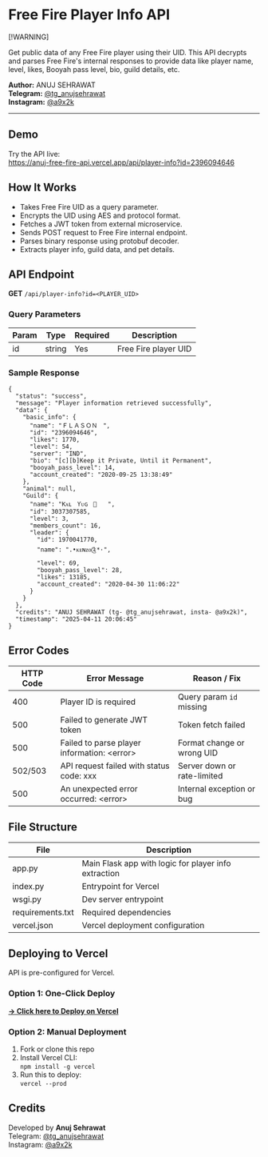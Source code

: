 <body>
  <h1>Free Fire Player Info API</h1>
  [!WARNING]
  <p>Get public data of any Free Fire player using their UID. This API decrypts and parses Free Fire's internal responses to provide data like player name, level, likes, Booyah pass level, bio, guild details, etc.</p>

  <p><strong>Author:</strong> ANUJ SEHRAWAT<br/>
     <strong>Telegram:</strong> <a href="https://t.me/tg_anujsehrawat">@tg_anujsehrawat</a><br/>
     <strong>Instagram:</strong> <a href="https://instagram.com/a9x2k">@a9x2k</a></p>

  <hr/>

  <h2>Demo</h2>
  <p>Try the API live:<br/>
  <a href="https://anuj-free-fire-api.vercel.app/api/player-info?id=2396094646" target="_blank">
    https://anuj-free-fire-api.vercel.app/api/player-info?id=2396094646
  </a></p>

  <h2>How It Works</h2>
  <ul>
    <li>Takes Free Fire UID as a query parameter.</li>
    <li>Encrypts the UID using AES and protocol format.</li>
    <li>Fetches a JWT token from external microservice.</li>
    <li>Sends POST request to Free Fire internal endpoint.</li>
    <li>Parses binary response using protobuf decoder.</li>
    <li>Extracts player info, guild data, and pet details.</li>
  </ul>

  <h2>API Endpoint</h2>
  <p><strong>GET</strong> <code>/api/player-info?id=&lt;PLAYER_UID&gt;</code></p>

  <h3>Query Parameters</h3>
  <table>
    <thead>
      <tr><th>Param</th><th>Type</th><th>Required</th><th>Description</th></tr>
    </thead>
    <tbody>
      <tr><td>id</td><td>string</td><td>Yes</td><td>Free Fire player UID</td></tr>
    </tbody>
  </table>

  <h3>Sample Response</h3>
  <pre><code>{
  "status": "success",
  "message": "Player information retrieved successfully",
  "data": {
    "basic_info": {
      "name": "ＦＬＡＳＯＮㅤ",
      "id": "2396094646",
      "likes": 1770,
      "level": 54,
      "server": "IND",
      "bio": "[c][b]Keep it Private, Until it Permanent",
      "booyah_pass_level": 14,
      "account_created": "2020-09-25 13:38:49"
    },
    "animal": null,
    "Guild": {
      "name": "ƘᴀʟㅤƳᴜɢㅤㅤㅤ",
      "id": 3037307585,
      "level": 3,
      "members_count": 16,
      "leader": {
        "id": 1970041770,
        "name": ".•ᴋᴇɴᴢᴏ༊*·",
        "level": 69,
        "booyah_pass_level": 28,
        "likes": 13185,
        "account_created": "2020-04-30 11:06:22"
      }
    }
  },
  "credits": "ANUJ SEHRAWAT (tg- @tg_anujsehrawat, insta- @a9x2k)",
  "timestamp": "2025-04-11 20:06:45"
}</code></pre>

  <h2>Error Codes</h2>
  <table>
    <thead>
      <tr><th>HTTP Code</th><th>Error Message</th><th>Reason / Fix</th></tr>
    </thead>
    <tbody>
      <tr><td>400</td><td>Player ID is required</td><td>Query param <code>id</code> missing</td></tr>
      <tr><td>500</td><td>Failed to generate JWT token</td><td>Token fetch failed</td></tr>
      <tr><td>500</td><td>Failed to parse player information: &lt;error&gt;</td><td>Format change or wrong UID</td></tr>
      <tr><td>502/503</td><td>API request failed with status code: xxx</td><td>Server down or rate-limited</td></tr>
      <tr><td>500</td><td>An unexpected error occurred: &lt;error&gt;</td><td>Internal exception or bug</td></tr>
    </tbody>
  </table>

  <h2>File Structure</h2>
  <table>
    <thead>
      <tr><th>File</th><th>Description</th></tr>
    </thead>
    <tbody>
      <tr><td>app.py</td><td>Main Flask app with logic for player info extraction</td></tr>
      <tr><td>index.py</td><td>Entrypoint for Vercel</td></tr>
      <tr><td>wsgi.py</td><td>Dev server entrypoint</td></tr>
      <tr><td>requirements.txt</td><td>Required dependencies</td></tr>
      <tr><td>vercel.json</td><td>Vercel deployment configuration</td></tr>
    </tbody>
  </table>

  <h2>Deploying to Vercel</h2>
  <p>API is pre-configured for Vercel.</p>

  <h3>Option 1: One-Click Deploy</h3>
  <p>
    <a href="https://vercel.com/new/clone?repository-url=https%3A%2F%2Fgithub.com%2Fanuj-sehrawat1%2Ffree-fire-api&project-name=free-fire-api&repository-name=free-fire-api" target="_blank">
      <strong>→ Click here to Deploy on Vercel</strong>
    </a>
  </p>

  <h3>Option 2: Manual Deployment</h3>
  <ol>
    <li>Fork or clone this repo</li>
    <li>Install Vercel CLI:<br/>
      <code>npm install -g vercel</code>
    </li>
    <li>Run this to deploy:<br/>
      <code>vercel --prod</code>
    </li>
  </ol>

  <h2>Credits</h2>
  <p>Developed by <strong>Anuj Sehrawat</strong><br/>
  Telegram: <a href="https://t.me/tg_anujsehrawat">@tg_anujsehrawat</a><br/>
  Instagram: <a href="https://instagram.com/a9x2k">@a9x2k</a></p>
</body>
